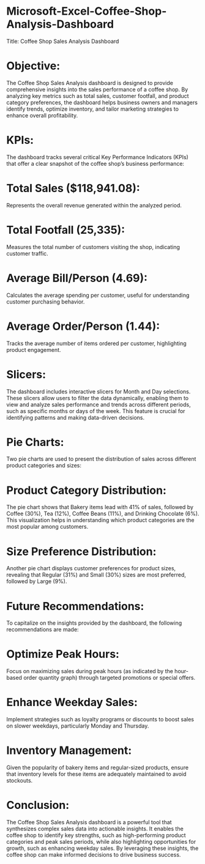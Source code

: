 
# Microsoft-Excel-Coffee-Shop-Analysis-Dashboard
Title: Coffee Shop Sales Analysis Dashboard

# Objective:
The Coffee Shop Sales Analysis dashboard is designed to provide comprehensive insights into the sales performance of a coffee shop. By analyzing key metrics such as total sales, customer footfall, and product category preferences, the dashboard helps business owners and managers identify trends, optimize inventory, and tailor marketing strategies to enhance overall profitability.

# KPIs:
The dashboard tracks several critical Key Performance Indicators (KPIs) that offer a clear snapshot of the coffee shop’s business performance:

# Total Sales ($118,941.08): 
Represents the overall revenue generated within the analyzed period.
# Total Footfall (25,335): 
Measures the total number of customers visiting the shop, indicating customer traffic.
# Average Bill/Person (4.69):
Calculates the average spending per customer, useful for understanding customer purchasing behavior.
# Average Order/Person (1.44): 
Tracks the average number of items ordered per customer, highlighting product engagement.
# Slicers:
The dashboard includes interactive slicers for Month and Day selections. These slicers allow users to filter the data dynamically, enabling them to view and analyze sales performance and trends across different periods, such as specific months or days of the week. This feature is crucial for identifying patterns and making data-driven decisions.

# Pie Charts:
Two pie charts are used to present the distribution of sales across different product categories and sizes:

# Product Category Distribution: 
The pie chart shows that Bakery items lead with 41% of sales, followed by Coffee (30%), Tea (12%), Coffee Beans (11%), and Drinking Chocolate (6%). This visualization helps in understanding which product categories are the most popular among customers.
# Size Preference Distribution: 
Another pie chart displays customer preferences for product sizes, revealing that Regular (31%) and Small (30%) sizes are most preferred, followed by Large (9%).
# Future Recommendations:
To capitalize on the insights provided by the dashboard, the following recommendations are made:

# Optimize Peak Hours: 
Focus on maximizing sales during peak hours (as indicated by the hour-based order quantity graph) through targeted promotions or special offers.
# Enhance Weekday Sales: 
Implement strategies such as loyalty programs or discounts to boost sales on slower weekdays, particularly Monday and Thursday.
# Inventory Management:
Given the popularity of bakery items and regular-sized products, ensure that inventory levels for these items are adequately maintained to avoid stockouts.
# Conclusion:
The Coffee Shop Sales Analysis dashboard is a powerful tool that synthesizes complex sales data into actionable insights. It enables the coffee shop to identify key strengths, such as high-performing product categories and peak sales periods, while also highlighting opportunities for growth, such as enhancing weekday sales. By leveraging these insights, the coffee shop can make informed decisions to drive business success.
